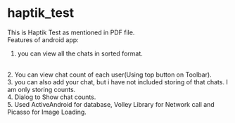 # haptik_test

This is Haptik Test as mentioned in PDF file.
<br />
Features of android app:
<br />
1. you can view all the chats in sorted format.
<br />
2. You can view chat count of each user(Using top button on Toolbar).
<br />
3. you can also add your chat, but i have not included storing of that chats. I am only storing counts.
<br />
4. Dialog to Show chat counts.
<br />
5. Used ActiveAndroid for database, Volley Library for Network call and Picasso for Image Loading.
